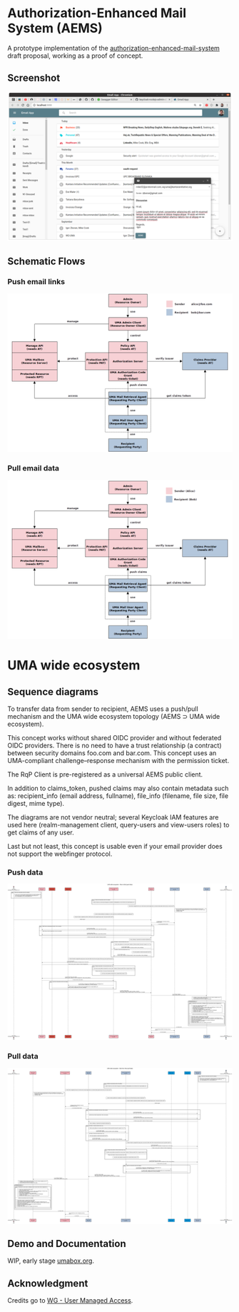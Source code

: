 # Authorization-Enhanced Mail System (AEMS)

A prototype implementation of the [authorization-enhanced-mail-system][1] draft proposal, working as a proof of concept.

## Screenshot

![GUI](./images/gui.png)

## Schematic Flows

### Push email links

![Schematic Flow - push data](./images/schematic-flow-push.png)

### Pull email data

![Schematic Flow - pull data](./images/schematic-flow-pull.png)

# UMA wide ecosystem

## Sequence diagrams

To transfer data from sender to recipient, AEMS uses a push/pull mechanism and the UMA wide ecosystem topology (AEMS ⊃ UMA wide ecosystem).

This concept works without shared OIDC provider and without federated OIDC providers. There is no need to have a trust relationship (a contract) between security domains foo.com and bar.com. This concept uses an UMA-compliant challenge–response mechanism with the permission ticket.

The RqP Client is pre-registered as a universal AEMS public client.

In addition to claims_token, pushed claims may also contain metadata such as: recipient_info (email address, fullname), file_info (filename, file size, file digest, mime type).

The diagrams are not vendor neutral; several Keycloak IAM features are used here (realm-management client, query-users and view-users roles) to get claims of any user.

Last but not least, this concept is usable even if your email provider does not support the webfinger protocol.

### Push data

![Sequence Diagram - push data](./images/uma-wide-ecosystem-alice-to-bob-push-data.png)

### Pull data

![Sequence Diagram - pull data](./images/uma-wide-ecosystem-bob-from-alice-pull-data.png)

## Demo and Documentation

WIP, early stage [umabox.org][2].

## Acknowledgment

Credits go to [WG - User Managed Access][3].

[1]: https://github.com/uma-email/proposal
[2]: https://www.umabox.org
[3]: https://kantarainitiative.org/confluence/display/uma/Home
